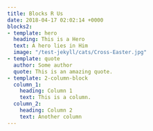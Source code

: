 ```yaml
---
title: Blocks R Us
date: 2018-04-17 02:02:14 +0000
blocks2:
- template: hero
  heading: This is a Hero
  text: A hero lies in Him
  image: "/test-jekyll/cats/Cross-Easter.jpg"
- template: quote
  author: Some author
  quote: This is an amazing quote.
- template: 2-column-block
  column_1:
    heading: Column 1
    text: This is a column.
  column_2:
    heading: Column 2
    text: Another column
---
```

